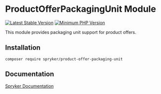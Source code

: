 # ProductOfferPackagingUnit Module
[![Latest Stable Version](https://poser.pugx.org/spryker/product-offer-packaging-unit/v/stable.svg)](https://packagist.org/packages/spryker/product-offer-packaging-unit)
[![Minimum PHP Version](https://img.shields.io/badge/php-%3E%3D%208.0-8892BF.svg)](https://php.net/)

This module provides packaging unit support for product offers.

## Installation

```
composer require spryker/product-offer-packaging-unit
```

## Documentation

[Spryker Documentation](https://docs.spryker.com)
